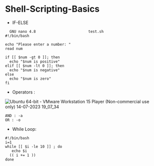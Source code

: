 # Shell-Scripting-Basics


- IF-ELSE
```
  GNU nano 4.8                        test.sh                                   
#!/bin/bash

echo "Please enter a number: "
read num

if [[ $num -gt 0 ]]; then
  echo "$num is positive"
elif [[ $num -lt 0 ]]; then
  echo "$num is negative"
else
  echo "$num is zero"
fi
```  

- Operators :

![Ubuntu 64-bit - VMware Workstation 15 Player (Non-commercial use only) 14-07-2023 19_07_34](https://github.com/23subbhashit/Shell-Scripting-Basics/assets/43717493/c3ecc1b8-cb86-45db-bbb9-e09500746315)
```
AND : -a
OR : -o
```

- While Loop:
```
#!/bin/bash
i=1
while [[ $i -le 10 ]] ; do
   echo $i
  (( i += 1 ))
done

```
